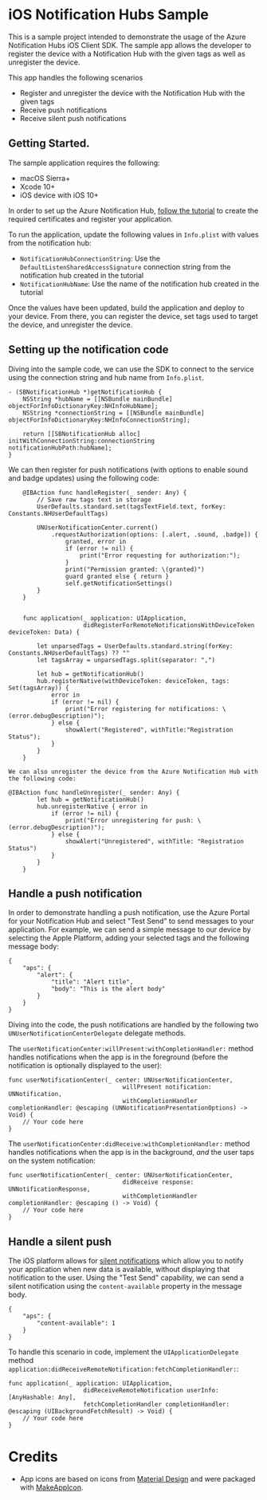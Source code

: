 # iOS Notification Hubs Sample

This is a sample project intended to demonstrate the usage of the Azure Notification Hubs iOS Client SDK.  The sample app allows the developer to register the device with a Notification Hub with the given tags as well as unregister the device. 

This app handles the following scenarios
- Register and unregister the device with the Notification Hub with the given tags
- Receive push notifications
- Receive silent push notifications

## Getting Started.

The sample application requires the following:
- macOS Sierra+
- Xcode 10+
- iOS device with iOS 10+

In order to set up the Azure Notification Hub, [follow the tutorial](https://docs.microsoft.com/en-us/azure/notification-hubs/notification-hubs-ios-apple-push-notification-apns-get-started) to create the required certificates and register your application.

To run the application, update the following values in `Info.plist` with values from the notification hub:
- `NotificationHubConnectionString`: Use the `DefaultListenSharedAccessSignature` connection string from the notification hub created in the tutorial
- `NotificationHubName`: Use the name of the notification hub created in the tutorial

Once the values have been updated, build the application and deploy to your device.  From there, you can register the device, set tags used to target the device, and unregister the device.

## Setting up the notification code

Diving into the sample code, we can use the SDK to connect to the service using the connection string and hub name from `Info.plist`.

```objc
- (SBNotificationHub *)getNotificationHub {
    NSString *hubName = [[NSBundle mainBundle] objectForInfoDictionaryKey:NHInfoHubName];
    NSString *connectionString = [[NSBundle mainBundle] objectForInfoDictionaryKey:NHInfoConnectionString];
    
    return [[SBNotificationHub alloc] initWithConnectionString:connectionString notificationHubPath:hubName];
}
```

We can then register for push notifications (with options to enable sound and badge updates) using the following code:

```objc
    @IBAction func handleRegister(_ sender: Any) {
        // Save raw tags text in storage
        UserDefaults.standard.set(tagsTextField.text, forKey: Constants.NHUserDefaultTags)
        
        UNUserNotificationCenter.current()
            .requestAuthorization(options: [.alert, .sound, .badge]) {
                granted, error in
                if (error != nil) {
                    print("Error requesting for authorization:");
                }
                print("Permission granted: \(granted)")
                guard granted else { return }
                self.getNotificationSettings()
        }
    }


	func application(_ application: UIApplication,
                     didRegisterForRemoteNotificationsWithDeviceToken deviceToken: Data) {
        
        let unparsedTags = UserDefaults.standard.string(forKey: Constants.NHUserDefaultTags) ?? ""
        let tagsArray = unparsedTags.split(separator: ",")
        
        let hub = getNotificationHub()
        hub.registerNative(withDeviceToken: deviceToken, tags: Set(tagsArray)) {
            error in
            if (error != nil) {
                print("Error registering for notifications: \(error.debugDescription)");
            } else {
                showAlert("Registered", withTitle:"Registration Status");
            }
        }
    }
```

	We can also unregister the device from the Azure Notification Hub with the following code:

```objc
@IBAction func handleUnregister(_ sender: Any) {
        let hub = getNotificationHub()
        hub.unregisterNative { error in
            if (error != nil) {
                print("Error unregistering for push: \(error.debugDescription)");
            } else {
                showAlert("Unregistered", withTitle: "Registration Status")
            }
        }
    }
```

## Handle a push notification

In order to demonstrate handling a push notification, use the Azure Portal for your Notification Hub and select "Test Send" to send messages to your application.  For example, we can send a simple message to our device by selecting the Apple Platform, adding your selected tags and the following message body:

```
{
    "aps": {
        "alert": {
            "title": "Alert title",
            "body": "This is the alert body"
        }
    }
}
```

Diving into the code, the push notifications are handled by the following two `UNUserNotificationCenterDelegate` delegate methods.

The `userNotificationCenter:willPresent:withCompletionHandler:` method handles notifications when the app is in the foreground (before the notification is optionally displayed to the user):

```objc
func userNotificationCenter(_ center: UNUserNotificationCenter,
                                willPresent notification: UNNotification,
                                withCompletionHandler completionHandler: @escaping (UNNotificationPresentationOptions) -> Void) {
    // Your code here
}
```

The `userNotificationCenter:didReceive:withCompletionHandler:` method handles notifications when the app is in the background, _and_ the user taps on the system notification:

```objc
func userNotificationCenter(_ center: UNUserNotificationCenter,
                                didReceive response: UNNotificationResponse,
                                withCompletionHandler completionHandler: @escaping () -> Void) {
    // Your code here
}
```

## Handle a silent push

The iOS platform allows for [silent notifications](https://developer.apple.com/documentation/usernotifications/setting_up_a_remote_notification_server/pushing_updates_to_your_app_silently?language=objc) which allow you to notify your application when new data is available, without displaying that notification to the user.  Using the "Test Send" capability, we can send a silent notification using the `content-available` property in the message body.

```
{
    "aps": {
        "content-available": 1
    }
}
```

To handle this scenario in code, implement the `UIApplicationDelegate` method `application:didReceiveRemoteNotification:fetchCompletionHandler:`:

```objc
func application(_ application: UIApplication,
                     didReceiveRemoteNotification userInfo: [AnyHashable: Any],
                     fetchCompletionHandler completionHandler: @escaping (UIBackgroundFetchResult) -> Void) {
    // Your code here
}
```

# Credits

- App icons are based on icons from [Material Design](https://material.io/tools/icons) and were packaged with [MakeAppIcon](https://makeappicon.com/).

